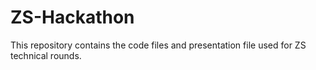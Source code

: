 # ZS-Hackathon
This repository contains the code files and presentation file used for ZS technical rounds.
